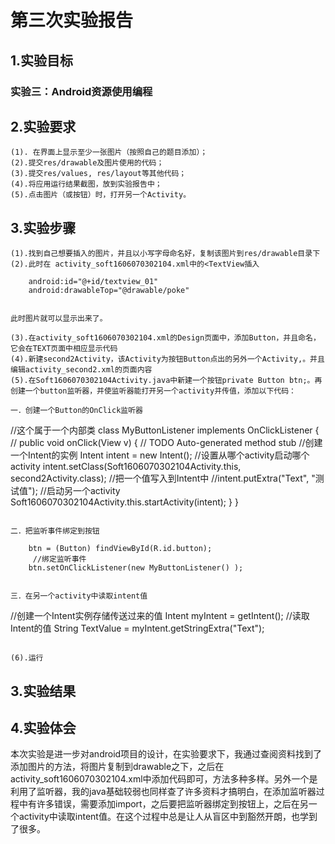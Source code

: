 # 第三次实验报告  

## 1.实验目标
### 实验三：Android资源使用编程

## 2.实验要求
```
(1). 在界面上显示至少一张图片（按照自己的题目添加）；
(2).提交res/drawable及图片使用的代码；
(3).提交res/values, res/layout等其他代码；
(4).将应用运行结果截图，放到实验报告中；
(5).点击图片（或按钮）时，打开另一个Activity。
```
## 3.实验步骤

```
(1).找到自己想要插入的图片，并且以小写字母命名好，复制该图片到res/drawable目录下
(2).此时在 activity_soft1606070302104.xml中的<TextView插入

```
        android:id="@+id/textview_01"
        android:drawableTop="@drawable/poke"
```

此时图片就可以显示出来了。

(3).在activity_soft1606070302104.xml的Design页面中，添加Button，并且命名，它会在TEXT页面中相应显示代码
(4).新建second2Activity，该Activity为按钮Button点出的另外一个Activity,。并且编辑activity_second2.xml的页面内容
(5).在Soft1606070302104Activity.java中新建一个按钮private Button btn;。再创建一个button监听器，并使监听器能打开另一个activity并传值，添加以下代码：

一．创建一个Button的OnClick监听器

```
//这个属于一个内部类
    class MyButtonListener implements OnClickListener {
        //
        public void onClick(View v) {
            // TODO Auto-generated method stub
            //创建一个Intent的实例
            Intent intent = new Intent();
            //设置从哪个activity启动哪个activity
            intent.setClass(Soft1606070302104Activity.this, second2Activity.class);
            //把一个值写入到Intent中
            //intent.putExtra("Text", "测试值");
            //启动另一个activity
            Soft1606070302104Activity.this.startActivity(intent);
        }
    }
```

二．把监听事件绑定到按钮

```
        btn = (Button) findViewById(R.id.button);
         //绑定监听事件  
        btn.setOnClickListener(new MyButtonListener() );  
```

三．在另一个activity中读取intent值

```
//创建一个Intent实例存储传送过来的值
        Intent myIntent = getIntent();
        //读取Intent的值
        String TextValue = myIntent.getStringExtra("Text");
```

(6).运行
```


## 3.实验结果

## 4.实验体会
本次实验是进一步对android项目的设计，在实验要求下，我通过查阅资料找到了添加图片的方法，将图片复制到drawable之下，之后在activity_soft1606070302104.xml中添加代码即可，方法多种多样。另外一个是利用了监听器，我的java基础较弱也同样查了许多资料才搞明白，在添加监听器过程中有许多错误，需要添加import，之后要把监听器绑定到按钮上，之后在另一个activity中读取intent值。在这个过程中总是让人从盲区中到豁然开朗，也学到了很多。



